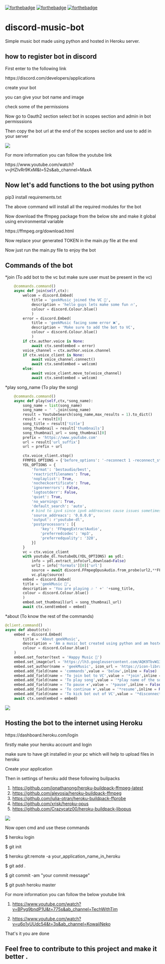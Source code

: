 [![forthebadge](https://forthebadge.com/images/badges/built-with-love.svg)](https://forthebadge.com)
[![forthebadge](https://forthebadge.com/images/badges/made-with-python.svg)](https://forthebadge.com)
[![forthebadge](https://forthebadge.com/images/badges/makes-people-smile.svg)](https://forthebadge.com)

# discord-music-bot
Simple music bot made using python and hosted in Heroku server.

<h2>how to register bot in discord</h2>
<p>First enter to the following link</p>
https://discord.com/developers/applications

<p>create your bot</p>
<p>you can give your bot name and image</p>
<p>check some of the permissions</p>
<p>Now go to Oauth2 section select bot in scopes section and admin in bot permisssions</p>
<p>Then copy the bot url at the end of the scopes section and use to add in your server</p>

![](bot_add.jpg)

<p>For more information you can follow the youtube link</p>
https://www.youtube.com/watch?v=jHZlvRr9KxM&t=52s&ab_channel=MaxA

<h2>Now let's add functions to the bot using python</h2>

<p>pip3 install requirements.txt</p>
<p>The above command will install all the required modules for the bot</p>
<p>Now download the ffmpeg package from the below site and make it global using environmental variable</p>
https://ffmpeg.org/download.html

<p>Now replace your generated TOKEN in the main.py file at the end </p>
<p>Now just run the main.py file to enjoy the bot</p>

<h2>Commands of the bot</h2>
<p> *join  (To add bot to the vc  but make sure user must be present in the vc) </p>

```python
	@commands.command()
	async def join(self,ctx):
		welcom = discord.Embed(
			title = 'geekMusic joined the VC 🎉',
			description = 'hello guys lets make some fun 🔥',
			colour = discord.Colour.blue()
			)
		error = discord.Embed(
			title = 'geekMusic facing some error ❌',
			description = 'Make sure to add the bot to VC',
			colour = discord.Colour.blue()
			)
		if ctx.author.voice is None:
			await ctx.send(embed = error)
		voice_channel = ctx.author.voice.channel
		if ctx.voice_client is None:
			await voice_channel.connect()
			await ctx.send(embed = welcom)
		else:
			await voice_client.move_to(voice_channel)
			await ctx.send(embed = welcom)
```

<p> *play song_name (To play the song)</p>

```python
	@commands.command()
	async def play(self,ctx,*song_name):
		song_name = list(song_name)
		song_name = ' '.join(song_name)
		result = YoutubeSearch(song_name,max_results = 1).to_dict()
		result = result[0]
		song_title = result['title']
		song_thumbnail = result['thumbnails']
		song_thumbnail_url = song_thumbnail[0]
		prefix = 'https://www.youtube.com'
		url = result['url_suffix']
		url = prefix + url
		
		ctx.voice_client.stop()
		FFMPEG_OPTIONS = {'before_options': '-reconnect 1 -reconnect_streamed 1 -reconnect_delay_max 5', 'options': '-vn'}
		YDL_OPTIONS = {
		    'format': 'bestaudio/best',
		    'reactrictfilenames': True,
		    'noplaylist': True,
		    'nocheckcertificate': True,
		    'ignoreerrors': False,
		    'logtostderr': False,
		    'quiet': True,
		    'no_warnings': True,
		    'default_search': 'auto',
		    # bind to ipv4 since ipv6 addreacses cause issues sometimes
		    'source_addreacs': '0.0.0.0',
		    'output': r'youtube-dl',
		    'postprocessors': [{
		        'key': 'FFmpegExtractAudio',
		        'preferredcodec': 'mp3',
		        'preferredquality': '320',
		    }]
		}
		vc = ctx.voice_client
		with youtube_dl.YoutubeDL(YDL_OPTIONS) as ydl:
			info = ydl.extract_info(url,download=False)
			url2 = info['formats'][0]['url']
			source = await discord.FFmpegOpusAudio.from_probe(url2,**FFMPEG_OPTIONS)
			vc.play(source)
		embed = discord.Embed(
		title = 'geekMusic 🎵',
		description = 'You are playing 🎶 ' +' '+song_title,
		colour = discord.Colour.blue()
		)
		embed.set_thumbnail(url = song_thumbnail_url)
		await ctx.send(embed = embed)
```

<p>*about (To know the rest of the commands)</p>

```python
@client.command()
async def about(ctx):
	embed = discord.Embed(
		title = 'About geekMusic',
		description = 'Am a music bot created using python and am hosted in Heroku Server',
		colour = discord.Colour.blue()
	)
	embed.set_footer(text = 'Happy Music 🎵')
	embed.set_image(url = 'https://lh3.googleusercontent.com/AQK9TbvW13eNrlGNmAWD3g_osRSLofDn42VIFLYxkh6go_rHScOAB6ZDLEpn1EEconN-aw=s85')
	embed.set_author(name = 'geekMusic', icon_url = 'https://icon-library.com/images/music-bot-icon/music-bot-icon-14.jpg')
	embed.add_field(name = 'commands',value = 'below',inline = False)
	embed.add_field(name = 'To join bot to VC',value = '*join',inline = False)
	embed.add_field(name = 'To play song',value = '*play name of the song',inline = False)
	embed.add_field(name = 'To pause ⏸︎',value = '*pause',inline = False)
	embed.add_field(name = 'To continue ⏵︎',value = '*resume',inline = False)
	embed.add_field(name = 'To kick bot out of VC',value = '*disconnect',inline = False)
	await ctx.send(embed = embed)
```


![](bot.png)


<h2>Hosting the bot to the internet using Heroku</h2>
https://dashboard.heroku.com/login
<p>firstly make your heroku account and login</p>
<p>make sure to have git installed in your pc which will help to upload files in heroku</p>
<p>Create your application</p>
<p>Then in settings of heroku add these following builpacks</p>

1) https://github.com/jonathanong/heroku-buildpack-ffmpeg-latest
2) https://github.com/alevosia/heroku-buildpack-ffmpeg
3) https://github.com/julia-otran/heroku-buildpack-ffprobe
4) https://github.com/xrisk/heroku-opus
5) https://github.com/Crazycatz00/heroku-buildpack-libopus

![](heroku.png)

<p>Now open cmd and use these commands</p>

<p>$ heroku login</p>
<p>$ git init</p>
<p>$ heroku git:remote -a your_application_name_in_heroku</p>


<p>$ git add .</p>
<p>$ git commit -am "your commit message"</p>
<p>$ git push heroku master</p>


<p>For more information you can follow the below youtube link</p>

1) https://www.youtube.com/watch?v=BPvg9bndP1U&t=775s&ab_channel=TechWithTim

2) https://www.youtube.com/watch?v=u6o1yUUdc54&t=3s&ab_channel=KowaiiNeko

<p>That's it you are done</p>

<h2>Feel free to contribute to this project and make it better . </h2>
